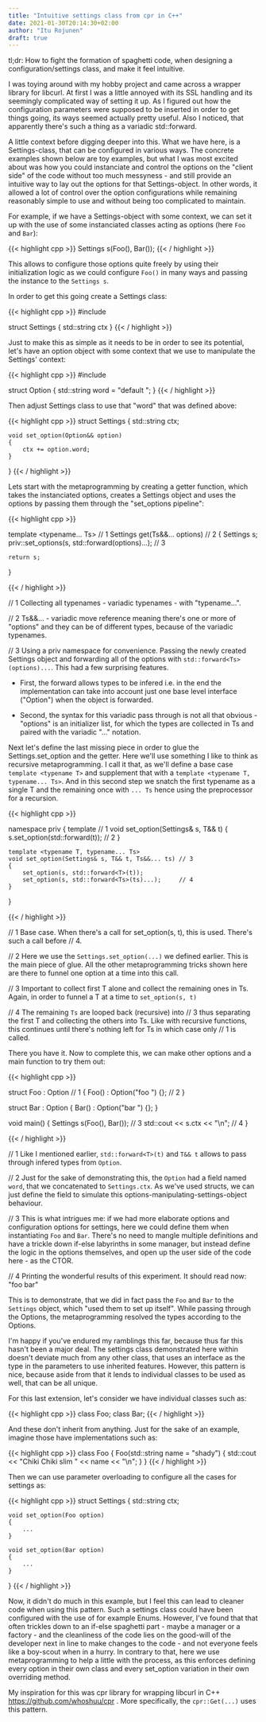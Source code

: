```yaml
---
title: "Intuitive settings class from cpr in C++"
date: 2021-01-30T20:14:30+02:00
author: "Itu Rojunen"
draft: true
---
```


tl;dr: How to fight the formation of spaghetti code, when designing a configuration/settings
class, and make it feel intuitive.

I was toying around with my hobby project and came across a wrapper library for
libcurl. At first I was a little annoyed with its SSL handling and its seemingly
complicated way of setting it up. As I figured out how the configuration parameters
were supposed to be inserted in order to get things going, its ways seemed actually
pretty useful. Also I noticed, that apparently there's such a thing as a variadic 
std::forward.

A little context before digging deeper into this. What we have here,
is a Settings-class, that can be configured in various ways. The concrete
examples shown below are toy examples, but what I was most excited about was how you could
instanciate and control the options on the "client side" of the code without too
much messyness - and still provide an intuitive way to lay out the options for
that Settings-object. In other words, it allowed a lot of control over the
option configurations while remaining reasonably simple to use and without
being too complicated to maintain.

For example, if we have a Settings-object with some context, we can set it up 
with the use of some instanciated classes acting as options (here `Foo` and
`Bar`):

{{< highlight cpp >}}
Settings s(Foo(), Bar());
{{< / highlight >}}

This allows to configure those options quite freely by using their
initialization logic as we could configure `Foo()` in many ways and passing
the instance to the `Settings s`.

In order to get this going create a Settings class:

{{< highlight cpp >}}
#include <string>

struct Settings
{
    std::string ctx
}
{{< / highlight >}}

Just to make this as simple as it needs to be in order to see its potential,
let's have an option object with some context that we use to manipulate the
Settings' context:

{{< highlight cpp >}}
#include <string>

struct Option
{
    std::string word = "default ";
}
{{< / highlight >}}

Then adjust Settings class to use that "word" that was
defined above:

{{< highlight cpp >}}
struct Settings
{
    std::string ctx;
    
    void set_option(Option&& option)
    {
        ctx += option.word;
    }
}
{{< / highlight >}}

Lets start with the metaprogramming by creating a getter function, which
takes the instanciated options, creates a Settings object and uses the options
by passing them through the "set_options pipeline":

{{< highlight cpp >}}

template <typename... Ts>                               // 1
Settings get(Ts&&... options)                           // 2
{
    Settings s;
    priv::set_options(s, std::forward<Ts>(options)...); // 3
    
    return s;
}

{{< / highlight >}}

// 1
Collecting all typenames - variadic typenames - with "typename...".

// 2
Ts&&... - variadic move reference meaning there's one or more of "options" and
they can be of different types, because of the variadic typenames.

// 3
Using a priv namespace for convenience. Passing the newly created Settings
object and forwarding all of the options with `std::forward<Ts>(options)...`.
This had a few surprising features. 

- First, the forward allows types to be
infered i.e. in the end the implementation can take into account just one base
level interface ("Option") when the object is forwarded.

- Second, the syntax for this variadic pass through is
not all that obvious - "options" is an initializer list, for which the types are
collected in Ts and paired with the variadic "..." notation.

Next let's define the last missing piece in order to glue the
Settings.set_option and the getter. Here we'll use something I like to think as
recursive metaprogramming. I call it that, as we'll define a base case `template
<typename T>` and supplement that with a `template <typename T, typename... Ts>`.
And in this second step we snatch the first typename as a single T and the
remaining once with `... Ts` hence using the preprocessor for a recursion.

{{< highlight cpp >}}

namespace priv {
    template <typename T>                           // 1
    void set_option(Settings& s, T&& t)
    {
        s.set_option(std::forward<t>(t));           // 2
    }

    template <typename T, typename... Ts>
    void set_option(Settings& s, T&& t, Ts&&... ts) // 3
    {
        set_option(s, std::forward<T>(t));
        set_option(s, std::forward<Ts>(ts)...);     // 4
    }
}

{{< / highlight >}}

// 1
Base case. When there's a call for set_option(s, t), this is used. There's
such a call before // 4.

// 2
Here we use the `Settings.set_option(...)` we defined earlier. This is the
main piece of glue. All the other metaprogramming tricks shown here are there to
funnel one option at a time into this call.

// 3
Important to collect first T alone and collect the remaining ones in Ts.
Again, in order to funnel a T at a time to `set_option(s, t)`

// 4
The remaining `Ts` are looped back (recursive) into // 3 thus separating
the first T and collecting the others into Ts. Like with recursive functions,
this continues until there's nothing left for Ts in which case only // 1 is
called.

There you have it. Now to complete this, we can make other options and a main
function to try them out:

{{< highlight cpp >}}

struct Foo : Option             // 1
{
    Foo() : Option("foo ") {};  // 2
}

struct Bar : Option
{
    Bar() : Option("bar ") {};
}

void main()
{
    Settings s(Foo(), Bar());   // 3
    std::cout << s.ctx << "\n"; // 4
}

{{< / highlight >}}

// 1
Like I mentioned earlier, `std::forward<T>(t)` and `T&& t` allows to pass
through infered types from `Option`.

// 2
Just for the sake of demonstrating this, the `Option` had a field named
`word`, that we concatenated to `Settings.ctx`. As we've used structs, we can
just define the field to simulate this options-manipulating-settings-object
behaviour.

// 3
This is what intrigues me: if we had more elaborate options and
configuration options for settings, here we could define them when instantiating
`Foo` and `Bar`. There's no need to mangle multiple definitions and have a
trickle down if-else labyrinths in some manager, but instead define the logic in
the options themselves, and open up the user side of the code here - as the
CTOR.

// 4
Printing the wonderful results of this experiment. It should read now: "foo
bar"

This is to demonstrate, that we did in fact pass the `Foo` and `Bar` to the
`Settings` object, which "used them to set up itself". While passing through the
Options, the metaprogramming resolved the types according to the Options. 

I'm happy if you've endured my ramblings this far, because thus far this hasn't
been a major deal. The settings class demonstrated here within doesn't deviate
much from any other class, that uses an interface as the type in the parameters
to use inherited features. However, this pattern is nice, because aside from
that it lends to individual classes to be used as well, that can be all unique.

For this last extension, let's consider we have individual classes such as:

{{< highlight cpp >}}
class Foo;
class Bar;
{{< / highlight >}}

And these don't inherit from anything. Just for the sake of an example, imagine
those have implementations such as:

{{< highlight cpp >}}
class Foo
{
    Foo(std::string name = "shady")
    {
        std::cout << "Chiki Chiki slim " << name << "\n";
    }
}
{{< / highlight >}}

Then we can use parameter overloading to configure all the cases for settings
as:

{{< highlight cpp >}}
struct Settings
{
    std::string ctx;
    
    void set_option(Foo option)
    {
        ...
    }
    
    void set_option(Bar option)
    {
        ...
    }
}
{{< / highlight >}}

Now, it didn't do much in this example, but I feel this can lead to cleaner code
when using this pattern.  Such a settings class could have been configured with
the use of for example Enums. However, I've found that that often trickles down
to an if-else spaghetti part - maybe a manager or a factory - and the
cleanliness of the code lies on the good-will of the developer next in line to
make changes to the code - and not everyone feels like a boy-scout when in a
hurry. In contrary to that, here we use metaprogramming to help a little with
the process, as this enforces defining every option in their own class and every
set_option variation in their own overriding method.

My inspiration for this was cpr library for wrapping libcurl in C++
https://github.com/whoshuu/cpr . More specifically, the `cpr::Get(...)` uses
this pattern.
